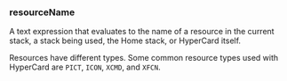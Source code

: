 ### resourceName

A text expression that evaluates to the name of a resource in the current stack, a stack being used, the Home stack, or HyperCard itself.

Resources have different types. Some common resource types used with HyperCard are `PICT`, `ICON`, `XCMD`, and `XFCN`. 
